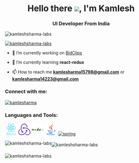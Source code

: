 <h1 align="center">Hello there <img src="https://raw.githubusercontent.com/MartinHeinz/MartinHeinz/master/wave.gif" width="30px">, I'm Kamlesh</h1>
<h3 align="center"/>UI Developer From India</h3>

<p align="left"> <img src="https://komarev.com/ghpvc/?username=kamleshsharma-labs&label=Profile%20views&color=0e75b6&style=flat" alt="kamleshsharma-labs" /> </p>

<p align="left"> <a href="https://github.com/ryo-ma/github-profile-trophy"><img src="https://github-profile-trophy.vercel.app/?username=kamleshsharma-labs" alt="kamleshsharma-labs" /></a> </p>

- 🔭 I’m currently working on [BidClips](https://bidclips.com/)

- 🌱 I’m currently learning **react-redux**

- 📫 How to reach me **kamlesharma15798@gmail.com** or **kamlesharma14223@gmail.com** 

<h3 align="left">Connect with me:</h3>
<p align="left">
<a href="https://www.linkedin.com/in/kamlesh-sharma-a81532216/" target="blank"><img align="center" src="https://cdn.jsdelivr.net/npm/simple-icons@3.0.1/icons/linkedin.svg" alt="kamlesharma" height="30" width="40" /></a>
</p>

<h3 align="left">Languages and Tools:</h3>
<a href="https://reactjs.org/" target="_blank"> <img src="https://raw.githubusercontent.com/devicons/devicon/master/icons/react/react-original-wordmark.svg" alt="react" width="40" height="40"/></a> <a href="https://redux.js.org" target="_blank"> <img src="https://raw.githubusercontent.com/devicons/devicon/master/icons/redux/redux-original.svg" alt="redux" width="40" height="40"/></a> <a href="https://nodejs.org" target="_blank"> <img src="https://raw.githubusercontent.com/devicons/devicon/master/icons/nodejs/nodejs-original-wordmark.svg" alt="nodejs" width="40" height="40"/></a> <a href="https://www.java.com" target="_blank"> <img src="https://raw.githubusercontent.com/devicons/devicon/master/icons/java/java-original.svg" alt="java" width="40" height="40"/></a> <a href="https://spring.io/" target="_blank"> <img src="https://www.vectorlogo.zone/logos/springio/springio-icon.svg" alt="spring" width="40" height="40"/></a>
<p><img align="left" src="https://github-readme-stats.vercel.app/api/top-langs?username=kamleshsharma-labs&show_icons=true&locale=en&layout=compact" alt="kamleshsharma-labs" /></p>

<p style="padding:4px"><img align="center" src="https://github-readme-stats.vercel.app/api?username=kamleshsharma-labs&show_icons=true&locale=en" alt="kamleshsharma-labs" /></p>

<p><img align="center" src="https://github-readme-streak-stats.herokuapp.com/?user=kamleshsharma-labs&" alt="kamleshsharma-labs" /></p>
